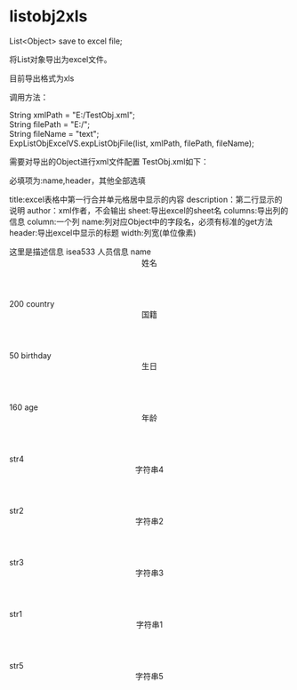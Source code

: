 listobj2xls
===========

List&lt;Object> save to excel file;

将List<object>对象导出为excel文件。

目前导出格式为xls

调用方法：

String xmlPath = "E:/TestObj.xml";  
String filePath = "E:/";  
String fileName = "text";  
ExpListObjExcelVS.expListObjFile(list, xmlPath, filePath, fileName);

需要对导出的Object进行xml文件配置
TestObj.xml如下：

必填项为:name,header，其他全部选填
	
title:excel表格中第一行合并单元格居中显示的内容
description：第二行显示的说明
author：xml作者，不会输出
sheet:导出excel的sheet名
columns:导出列的信息
	column:一个列
		name:列对应Object中的字段名，必须有标准的get方法
		header:导出excel中显示的标题
		width:列宽(单位像素)


<?xml version="1.0" encoding="UTF-8"?>
<excel>
	<title>人员信息导出</title>
	<description>这里是描述信息</description>
	<author>isea533</author>
	<sheet>人员信息</sheet>
	<columns>
		<column>
			<name>name</name>
			<header>姓名</header>
			<width>200</width>
		</column>
		<column>
			<name>country</name>
			<header>国籍</header>
			<width>50</width>
		</column>
		<column>
			<name>birthday</name>
			<header>生日</header>
			<width>160</width>
		</column>
		<column>
			<name>age</name>
			<header>年龄</header>
		</column>
		<column>
			<name>str4</name>
			<header>字符串4</header>
		</column>
		<column>
			<name>str2</name>
			<header>字符串2</header>
		</column>
		<column>
			<name>str3</name>
			<header>字符串3</header>
		</column>
		<column>
			<name>str1</name>
			<header>字符串1</header>
		</column>
		<column>
			<name>str5</name>
			<header>字符串5</header>
		</column>
	</columns>
</excel>
